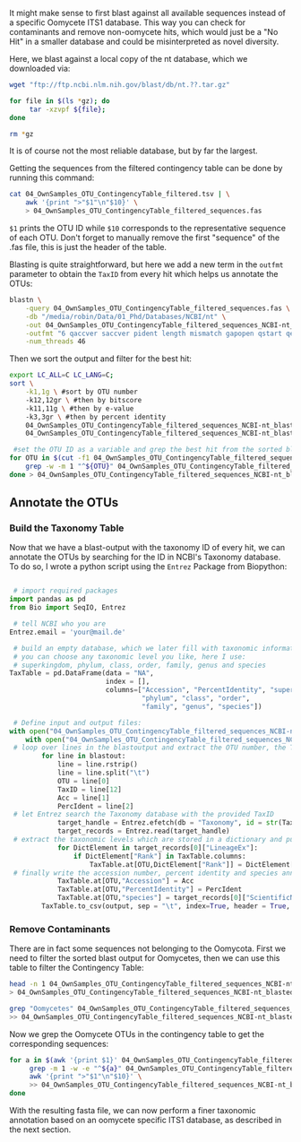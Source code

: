 It might make sense to first blast against all available sequences instead of a specific Oomycete ITS1 database. This way you can check for contaminants and remove non-oomycete hits, which would just be a "No Hit" in a smaller database and could be misinterpreted as novel diversity.

Here, we blast against a local copy of the nt database, which we downloaded via: 

```bash
wget "ftp://ftp.ncbi.nlm.nih.gov/blast/db/nt.??.tar.gz"

for file in $(ls *gz); do 
     tar -xzvpf ${file}; 
done

rm *gz
```

It is of course not the most reliable database, but by far the largest.

Getting the sequences from the filtered contingency table can be done by running this command:

```bash
cat 04_OwnSamples_OTU_ContingencyTable_filtered.tsv | \
	awk '{print ">"$1"\n"$10}' \
	> 04_OwnSamples_OTU_ContingencyTable_filtered_sequences.fas
```

`$1` prints the OTU ID while `$10` corresponds to the representative sequence of each OTU. Don't forget to manually remove the first "sequence" of the .fas file, this is just the header of the table.

Blasting is quite straightforward, but here we add a new term in the `outfmt` parameter to obtain the `TaxID` from every hit which helps us annotate the OTUs:

```bash
blastn \
	-query 04_OwnSamples_OTU_ContingencyTable_filtered_sequences.fas \
	-db "/media/robin/Data/01_Phd/Databases/NCBI/nt" \
	-out 04_OwnSamples_OTU_ContingencyTable_filtered_sequences_NCBI-nt_blasted.tsv \
	-outfmt "6 qaccver saccver pident length mismatch gapopen qstart qend sstart send evalue bitscore staxid" \
	-num_threads 46
```

Then we sort the output and filter for the best hit:

```bash
export LC_ALL=C LC_LANG=C; 
sort \
	-k1,1g \ #sort by OTU number
	-k12,12gr \ #then by bitscore
	-k11,11g \ #then by e-value
	-k3,3gr \ #then by percent identity
	04_OwnSamples_OTU_ContingencyTable_filtered_sequences_NCBI-nt_blasted.tsv > \
	04_OwnSamples_OTU_ContingencyTable_filtered_sequences_NCBI-nt_blasted_sorted.tsv

 #set the OTU ID as a variable and grep the best hit from the sorted blast output
for OTU in $(cut -f1 04_OwnSamples_OTU_ContingencyTable_filtered_sequences_NCBI-nt_blasted_sorted.tsv | sort -u); do 
	grep -w -m 1 "^${OTU}" 04_OwnSamples_OTU_ContingencyTable_filtered_sequences_NCBI-nt_blasted_sorted.tsv; 
done > 04_OwnSamples_OTU_ContingencyTable_filtered_sequences_NCBI-nt_blasted_sorted_BestHit.tsv
```

## Annotate the OTUs
### Build the Taxonomy Table

Now that we have a blast-output with the taxonomy ID of every hit, we can annotate the OTUs by searching for the ID in NCBI's Taxonomy database. To do so, I wrote a python script using the `Entrez` Package from Biopython:

```python

 # import required packages
import pandas as pd
from Bio import SeqIO, Entrez

 # tell NCBI who you are
Entrez.email = 'your@mail.de'

 # build an empty database, which we later fill with taxonomic information
 # you can choose any taxonomic level you like, here I use:
 # superkingdom, phylum, class, order, family, genus and species
TaxTable = pd.DataFrame(data = "NA", 
                        index = [],
                        columns=["Accession", "PercentIdentity", "superkingdom", 
                                 "phylum", "class", "order", 
                                 "family", "genus", "species"])

 # Define input and output files:
with open("04_OwnSamples_OTU_ContingencyTable_filtered_sequences_NCBI-nt_blasted_sorted_BestHit.tsv", "r") as blastout:
    with open("04_OwnSamples_OTU_ContingencyTable_filtered_sequences_NCBI-nt_blasted_sorted_BestHit-TaxonomyTable.tsv", "w") as output:
 # loop over lines in the blastoutput and extract the OTU number, the TaxID of the hit and the acession number
        for line in blastout:
            line = line.rstrip()
            line = line.split("\t")
            OTU = line[0]
            TaxID = line[12]
            Acc = line[1]
            PercIdent = line[2]
 # let Entrez search the Taxonomy database with the provided TaxID
            target_handle = Entrez.efetch(db = "Taxonomy", id = str(TaxID), retmode = "xml")
            target_records = Entrez.read(target_handle)
 # extract the taxonomic levels which are stored in a dictionary and put them into the TaxTable
            for DictElement in target_records[0]["LineageEx"]:
                if DictElement["Rank"] in TaxTable.columns:
                    TaxTable.at[OTU,DictElement["Rank"]] = DictElement["ScientificName"]
 # finally write the accession number, percent identity and species annotation into the table
            TaxTable.at[OTU,"Accession"] = Acc
            TaxTable.at[OTU,"PercentIdentity"] = PercIdent
            TaxTable.at[OTU,"species"] = target_records[0]["ScientificName"]
        TaxTable.to_csv(output, sep = "\t", index=True, header = True, na_rep="NA")
```

### Remove Contaminants

There are in fact some sequences not belonging to the Oomycota. First we need to filter the sorted blast output for Oomycetes, then we can use this table to filter the Contingency Table:

```bash
head -n 1 04_OwnSamples_OTU_ContingencyTable_filtered_sequences_NCBI-nt_blasted_sorted_BestHit-TaxonomyTable.tsv \
> 04_OwnSamples_OTU_ContingencyTable_filtered_sequences_NCBI-nt_blasted_sorted_BestHit-TaxonomyTable_Oomycetes.tsv

grep "Oomycetes" 04_OwnSamples_OTU_ContingencyTable_filtered_sequences_NCBI-nt_blasted_sorted_BestHit-TaxonomyTable.tsv \
>> 04_OwnSamples_OTU_ContingencyTable_filtered_sequences_NCBI-nt_blasted_sorted_BestHit-TaxonomyTable_Oomycetes.tsv
```

Now we grep the Oomycete OTUs in the contingency table to get the corresponding sequences:

```bash
for a in $(awk '{print $1}' 04_OwnSamples_OTU_ContingencyTable_filtered_sequences_NCBI-nt_blasted_sorted_BestHit-TaxonomyTable_Oomycetes.tsv); do
     grep -m 1 -w -e "^${a}" 04_OwnSamples_OTU_ContingencyTable_filtered.tsv | \
     awk '{print ">"$1"\n"$10}' \
     >> 04_OwnSamples_OTU_ContingencyTable_filtered_sequences_NCBI-nt_blasted_sorted_BestHit-TaxonomyTable_Oomycetes_sequences.fas; 
done
```

With the resulting fasta file, we can now perform a finer taxonomic annotation based on an oomycete specific ITS1 database, as described in the next section.